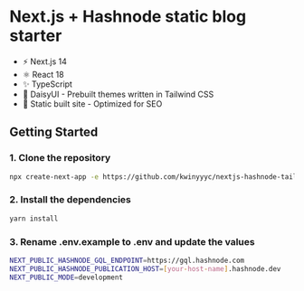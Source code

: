 # Next.js + Hashnode static blog starter

- ⚡️ Next.js 14
- ⚛️ React 18
- ✨ TypeScript
- 💨 DaisyUI - Prebuilt themes written in Tailwind CSS
- 💎 Static built site - Optimized for SEO

## Getting Started

### 1. Clone the repository

```bash
npx create-next-app -e https://github.com/kwinyyyc/nextjs-hashnode-tailwind-ts-starter project-name
```

### 2. Install the dependencies

```bash
yarn install
```

### 3. Rename .env.example to .env and update the values

```bash
NEXT_PUBLIC_HASHNODE_GQL_ENDPOINT=https://gql.hashnode.com
NEXT_PUBLIC_HASHNODE_PUBLICATION_HOST=[your-host-name].hashnode.dev
NEXT_PUBLIC_MODE=development
```
